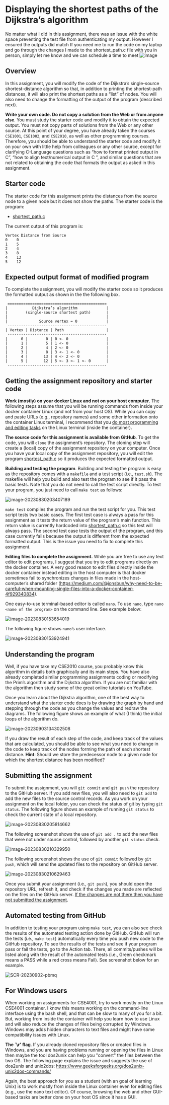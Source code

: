 # Displaying the shortest paths of the Dijkstra’s algorithm

No matter what I did in this assignment, there was an issue with the white space preventing the test file from authenticating my output. However I ensured the outputs did match
If you need me to run the code on my laptop and go through the changes I made to the shortest_path.c file with you in person, simply let me know and we can schedule a time to meet
![image](https://github.com/eribeiroClassroom/spring2024-display-shortest-paths-jscalzimarti/assets/125903169/a6f84b5a-5c99-40ce-8dc6-f485389470cb)

## Overview

In this assignment, you will modify the code of the Dijkstra’s single-source shortest-distance algorithm so that, in addition to printing the shortest-path distances, it will also print the shortest paths as a “list” of nodes. You will also need to change the formatting of the output of the program (described next).  

**Write your own code. Do not copy a solution from the Web or from anyone else**. You must study the starter code and modify it to obtain the expected output. You must not copy parts of solutions from the Web or any other source. At this point of your degree, you have already taken the courses `CSE1001`, `CSE1002`, and `CSE2010`, as well as other programming courses. Therefore, you should be able to understand the starter code and modify it on your own with little help from colleagues or any other source, except for clarifying C-Language questions such as “how to format printed output in C”, “how to align text/numerical output in C ”, and similar questions that are not related to obtaining the code that formats the output as asked in this assignment.   

## Starter code

The starter code for this assignment prints the distances from the source node to a given node but it does not show the paths. The starter code is the program: 

- [shortest_path.c](https://github.com/eraldoribeiro/shortestPathAssignment/blob/main/shortest_path.c)

The current output of this program is: 

```shell
Vertex Distance from Source
0 	 0
1 	 5
2 	 4
3 	 8
4 	 13
5 	 12
```

## Expected output format of modified program

To complete the assignment, you will modify the starter code so it produces the formatted output as shown in the the following box. 


```
 ============================================
|           Dijkstra’s algorithm             |
|        (single-source shortest path)       |
|                                            |
|              Source vertex = 0             |
 --------------------------------------------
| Vertex | Distance | Path                   |
 --------------------------------------------
|      0 |        0 | 0 <- 0                 |
|      1 |        5 | 1 <- 0                 |
|      2 |        4 | 2 <- 0                 |
|      3 |        8 | 3 <- 1 <- 0            |
|      4 |       13 | 4 <- 2 <- 0            |
|      5 |       12 | 5 <- 3 <- 1 <- 0       |
 --------------------------------------------
```

## Getting the assignment repository and starter code

**Work (mostly) on your docker Linux and not on your host computer**. The following steps assume that you will be running commands from inside your docker container Linux (and not from your host OS). While you can copy and paste URLs (e.g., repository names) and some other information onto the container Linux terminal, I recommend that you <u>do most programming and editing tasks</u> on the Linux terminal (inside the container). 

**The source code for this assignment is available from GitHub**. To get the code, you will `clone` the assignment’s repository. The cloning step will create a (local) copy of the assignment repository on your computer. Once you have your local copy of the assignment repository, you will edit the program [shortest_path.c](https://github.com/eraldoribeiro/shortestPathAssignment/blob/main/shortest_path.c) so it  produces the expected formatted output. 

**Building and testing the program**. Building and testing the program is easy as the repository comes with a `makefile` and a test script (i.e., `test.sh`). The makefile will help you build and also test the program to see if it pass the basic tests. Note that you do not need to call the test script directly. To test your program, you just need to call `make test` as follows: 

![image-20230830203407189](figs/image-20230830203407189.png)

`make test` compiles the program and run the test script for you. This test script tests two basic cases. The first test case is always a pass for this assignment as it tests the return value of the program’s main function. This return value is currently hardcoded into [shortest_path.c](https://github.com/eraldoribeiro/shortestPathAssignment/blob/main/shortest_path.c) so this test will always pass. The second test case tests the output of the program, and this case currently fails because the output is different from the expected formatted output. This is the issue you need to fix to complete this assignment. 

**Editing files to complete the assignment.** While you are free to use any text editor to edit programs, I suggest that you try to edit programs directly on the docker container. A very good reason to edit files directly inside the docker container instead editing in the host computer is that docker sometimes fail to synchronizes changes in files made in the host-computer’s shared folder (https://medium.com/@jonsbun/why-need-to-be-careful-when-mounting-single-files-into-a-docker-container-4f929340834). 

One easy-to-use terminal-based editor is called `nano`. To use `nano`, type `nano <name of the program>` on the command line. See example below: 

![image-20230830153654019](figs/image-20230830153654019.png) 

The following figure shows `nano`’s user interface. 

![image-20230830153924941](figs/image-20230830153924941.png)

## Understanding the program

Well, if you have take my CSE2010 course, you probably know this algorithm in details both graphically and its main steps. You have also already completed similar programming assignments coding or modifying the Prim’s algorithm and the Dijkstra algorithm. If you are not familiar with the algorithm then study some of the great online tutorials on YouTube. 

Once you learn about the Dijkstra algorithm, one of the best way to understand what the starter code does is by drawing the graph by hand and stepping through the code as you change the values and redraw the diagrams. The following figure shows an example of what (I think) the initial loops of the algorithm do. 

![image-20230903134302508](figs/image-20230903134302508.png)

If you draw the result of each step of the code, and keep track of the values that are calculated, you should be able to see what you need to change in the code to keep track of the nodes forming the path of each shortest distance. **Hint**: Should we store the predecessor node to a given node for which the shortest distance has been modified? 

## Submitting the assignment

To submit the assignment, you will `git commit` and `git push` the repository to the GitHub server. If you add new files, you will also need to `git add` to add the new files to the source control records. As you work on your assignment on the local folder, you can check the status of git by typing `git status`. The following figure shows an example of running `git status` to check the current state of a local repository. 

![image-20230830205814662](figs/image-20230830205814662.png)

The following screenshot shows the use of `git add .` to add the new files that were not under source control, followed by another `git status` check. 

![image-20230830210329950](figs/image-20230830210329950.png)

The following screenshot shows the use of `git commit` followed by `git push`, which will send the updated files to the repository on GitHub server. 

![image-20230830210629463](figs/image-20230830210629463.png)

Once you submit your assignment (i.e., `git push`), you should open the repository URL, refresh it, and check if the changes you made are reflected on the files on the GitHub server. <u>If the changes are not there then you have not submitted the assignment</u>. 

## Automated testing from GitHub

In addition to testing your program using `make test`, you can also see check the results of the automated testing action done by GitHub. GitHub will run the tests (i.e., `make test`) automatically every time you push new code to the GitHub repository. To see the results of the tests and see if your program pass or fail the tests, go to the Action tab. There, all commits/pushes will be listed along with the result of the automated tests (i.e., Green checkmark means a PASS while a red cross means Fail). See screenshot below for an example. 

![SCR-20230902-pbmq](figs/SCR-20230902-pbmq.png)

## For Windows users 

When working on assignments for CSE4001, try to work mostly on the Linux CSE4001 container. I know this means working on the command-line interface using the bash shell, and that can be slow to many of you for a bit. But, working from inside the container will help you learn how to use Linux and will also reduce the changes of files being corrupted by Windows. Windows may adds hidden characters to text files and might have some compatibility issues with Linux. 

**The `\r' flag**. If you already cloned repository files or created files in Windows, and you are having problems running or opening the files in Linux then maybe the tool dos2unix can help you "convert" the files between the two OS. The following page explains the issue and suggests the use of dos2unix and unix2dos: https://www.geeksforgeeks.org/dos2unix-unix2dos-commands/

Again, the best approach for you as a student (with an goal of learning Unix) is to work mostly from inside the Linux container even for editing files (e.g., use the nano text editor). Of course, browsing the web and other GUI-based tasks are better done on your host OS since it has a GUI. 



